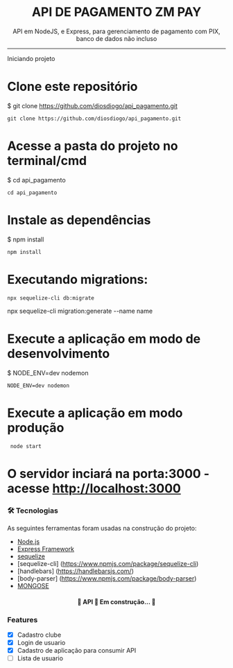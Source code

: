 <h1 align="center">API DE PAGAMENTO ZM PAY</h1>

<p align="center">API em NodeJS, e Express, para gerenciamento de pagamento com PIX, banco de dados não incluso</p>

<hr>

<p align="left">Iniciando projeto</p>

# Clone este repositório
$ git clone <https://github.com/diosdiogo/api_pagamento.git>

```
git clone https://github.com/diosdiogo/api_pagamento.git
```

# Acesse a pasta do projeto no terminal/cmd

$ cd api_pagamento

```
cd api_pagamento
```

# Instale as dependências
$ npm install

```
npm install 
```

# Executando migrations:

```
npx sequelize-cli db:migrate
```

npx sequelize-cli migration:generate --name name

# Execute a aplicação em modo de desenvolvimento
$ NODE_ENV=dev nodemon

```
NODE_ENV=dev nodemon
```

# Execute a aplicação em modo produção

```
 node start
```


# O servidor inciará na porta:3000 - acesse <http://localhost:3000> 


### 🛠 Tecnologias

As seguintes ferramentas foram usadas na construção do projeto:

- [Node.js](https://nodejs.org/en/)
- [Express Framework](https://expressjs.com/pt-br/)
- [sequelize](https://www.npmjs.com/package/sequelize)
- [sequelize-cli] (https://www.npmjs.com/package/sequelize-cli)
- [handlebars] (https://handlebarsjs.com/)
- [body-parser] (https://www.npmjs.com/package/body-parser)
- [MONGOSE]()





<h4 align="center"> 
	🚧  API 🚀 Em construção...  🚧
</h4>

### Features

- [x] Cadastro clube
- [x] Login de usuario
- [X] Cadastro de aplicação para consumir API
- [ ] Lista de usuario